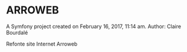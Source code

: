 ARROWEB
=======

A Symfony project created on February 16, 2017, 11:14 am. Author: Claire Bourdalé

Refonte site Internet Arroweb
